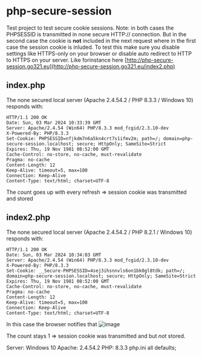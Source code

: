 # php-secure-session
Test project to test secure cookie sessions.
Note: in both cases the PHPSESSID is transmitted in none secure HTTP:// connection. But in the second case the cookie is __not__ included in the next request where in the first case the session cookie is inluded.
To test this make sure you disable settings like HTTPS-only on your browser or disable auto redirect to HTTP to HTTPS on your server. Like forinstance here [http://php-secure-session.go321.eu](http://php-secure-session.go321.eu/index2.php)
## index.php
The none secured local server (Apache 2.4.54.2 / PHP 8.3.3 / Windows 10) responds with:
```
HTTP/1.1 200 OK
Date: Sun, 03 Mar 2024 10:33:39 GMT
Server: Apache/2.4.54 (Win64) PHP/8.3.3 mod_fcgid/2.3.10-dev
X-Powered-By: PHP/8.3.3
Set-Cookie: PHPSESSID=nfjkdm7n6a5kn4crt7s1ifmv2m; path=/; domain=php-secure-session.localhost; secure; HttpOnly; SameSite=Strict
Expires: Thu, 19 Nov 1981 08:52:00 GMT
Cache-Control: no-store, no-cache, must-revalidate
Pragma: no-cache
Content-Length: 12
Keep-Alive: timeout=5, max=100
Connection: Keep-Alive
Content-Type: text/html; charset=UTF-8
```
The count goes up with every refresh => session cookie was transmitted and stored

## index2.php
The none secured local server (Apache 2.4.54.2 / PHP 8.2.1 / Windows 10) responds with:
```
HTTP/1.1 200 OK
Date: Sun, 03 Mar 2024 10:34:03 GMT
Server: Apache/2.4.54 (Win64) PHP/8.3.3 mod_fcgid/2.3.10-dev
X-Powered-By: PHP/8.3.3
Set-Cookie: __Secure-PHPSESSID=4sej3ihsnnvls6on1bk0gl8tdk; path=/; domain=php-secure-session.localhost; secure; HttpOnly; SameSite=Strict
Expires: Thu, 19 Nov 1981 08:52:00 GMT
Cache-Control: no-store, no-cache, must-revalidate
Pragma: no-cache
Content-Length: 12
Keep-Alive: timeout=5, max=100
Connection: Keep-Alive
Content-Type: text/html; charset=UTF-8
```
In this case the browser notifies that
![image](https://github.com/theking2/php-secure-session/assets/1612152/062c9615-b909-4c9c-8ef2-c812ef6f69b3)

The count stays 1 => session cookie was transmitted and but _not_ stored.


Server: Windows 10
Apache: 2.4.54.2
PHP: 8.3.3
php.ini all defaults;
